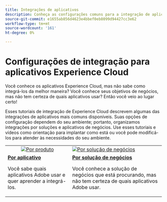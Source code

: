 ```yaml
---
title: Integrações de aplicativos
description: Conheça as configurações comuns para a integração de aplicativos Experience Cloud. Descubra como os melhores produtos empresariais da Adobe podem ajudá-lo a enfrentar seus desafios comerciais.
source-git-commit: e1655ab856d4623e4bbef0eb8099d94427cc3e62
workflow-type: tm+mt
source-wordcount: '161'
ht-degree: 0%

---
```



# Configurações de integração para aplicativos Experience Cloud

Você conhece os aplicativos Experience Cloud, mas não sabe como integrá-los da melhor maneira? Você conhece seus objetivos de negócios, mas não tem certeza de quais aplicativos usar? Então você veio ao lugar certo!

Esses tutoriais de integração de Experience Cloud descrevem algumas das integrações de aplicativos mais comuns disponíveis. Suas opções de configuração dependem do seu ambiente; portanto, organizamos integrações por soluções e aplicativos de negócios. Use esses tutoriais e vídeos como orientação para implantar como está ou você pode modificá-los para atender às necessidades do seu ambiente.

<table>
<tr>
   <td style="vertical-align: middle; text-align: center;">
      <a  href="./integrations-between-applications/overview.md"><img alt="Por produto" src="https://cdn.experienceleague.adobe.com/thumb/by-product.png"/></a>
   </td>
   <td>
      <a  href="./solution-categories/overview.md"><img alt="Por solução de negócios" src="https://cdn.experienceleague.adobe.com/thumb/by-solution.png"/></a>
   </td>  
</tr>
<tr>
   <td>
      <div><strong><a href="./integrations-between-applications/overview.md">Por aplicativo</a></strong></div>
      <p>
        Você sabe quais aplicativos Adobe usar e quer aprender a integrá-los.
      </p>
   </td>
   <td>
      <div><strong><a href="./solution-categories/overview.md">Por solução de negócios</a></strong></div>
      <p>
        Você conhece a solução de negócios que está procurando, mas não tem certeza de quais aplicativos Adobe usar.
      </p>
   </td>  
</tr>   
</table>
